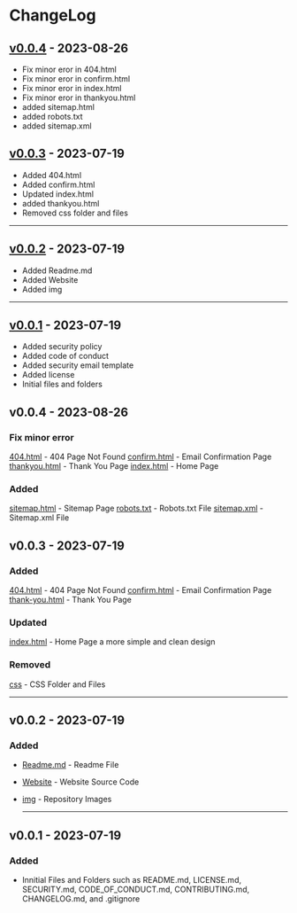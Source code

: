 # ChangeLog 


## [v0.0.4](#v004---2023-08-26 ) - 2023-08-26
  - Fix minor eror in 404.html
  - Fix minor eror in confirm.html
  - Fix minor eror in index.html
  - Fix minor eror in thankyou.html
  - added sitemap.html
  - added robots.txt
  - added sitemap.xml

## [v0.0.3](#v003---2023-07-19 ) - 2023-07-19
  - Added 404.html
  - Added confirm.html
  - Updated index.html
  - added thankyou.html
  - Removed css folder and files

---
## [v0.0.2](#v002---2023-07-19 ) - 2023-07-19
  - Added Readme.md
  - Added Website
  - Added img

---
##  [v0.0.1](#v001---2023-07-19 ) - 2023-07-19
  - Added security policy
  - Added code of conduct
  - Added security email template
  - Added license
  - Initial files and folders




## v0.0.4 - 2023-08-26
### Fix minor error 
[404.html](/src/404.html) - 404 Page Not Found
[confirm.html](/src/confirm.html) - Email Confirmation Page
[thankyou.html](/src/thank-you.html) - Thank You Page
[index.html](/src/index.html) - Home Page 
### Added
[sitemap.html](/src/sitemap.html) - Sitemap Page
[robots.txt](/src/robots.txt) - Robots.txt File
[sitemap.xml](/src/sitemap.xml) - Sitemap.xml File


## v0.0.3 - 2023-07-19
### Added 
[404.html](/src/404.html) - 404 Page Not Found
[confirm.html](/src/confirm.html) - Email Confirmation Page
[thank-you.html](/src/thank-you.html) - Thank You Page
### Updated
[index.html](/src/index.html) - Home Page a more simple and clean design
### Removed
[css](/src/css) - CSS Folder and Files



---
## v0.0.2 - 2023-07-19
### Added
- [Readme.md](README.md) - Readme File
- [Website](/src) - Website Source Code
- [img](/img) - Repository Images

  ---
## v0.0.1 - 2023-07-19
### Added 
- Innitial Files and Folders such as README.md, LICENSE.md, SECURITY.md, CODE_OF_CONDUCT.md, CONTRIBUTING.md, CHANGELOG.md, and .gitignore 